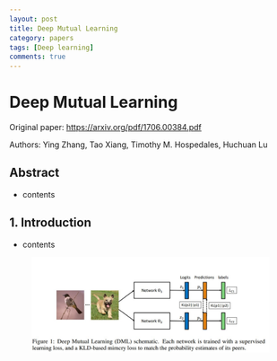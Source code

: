 ```yaml
---
layout: post
title: Deep Mutual Learning
category: papers
tags: [Deep learning]
comments: true
---
```


# Deep Mutual Learning

Original paper: https://arxiv.org/pdf/1706.00384.pdf

Authors: Ying Zhang, Tao Xiang, Timothy M. Hospedales, Huchuan Lu

## Abstract
- contents

## 1. Introduction
- contents

<center>
<figure>
<img src="/assets/post_img/papers/2019-04-04-deep_mutual_learning/fig1.jpg" alt="views">
<figcaption></figcaption>
</figure>
</center>
